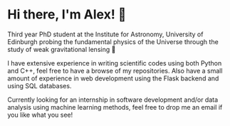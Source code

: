 # Hi there, I'm Alex! 👋

Third year PhD student at the Institute for Astronomy, University of Edinburgh
probing the fundamental physics of the Universe through the study of weak
gravitational lensing 🔭

I have extensive experience in writing scientific codes using both Python and
C++, feel free to have a browse of my repositories. Also have a small amount of
experience in web development using the Flask backend and using SQL databases. 

Currently looking for an internship in software development and/or data analysis
using machine learning methods, feel free to drop me an email if you like what
you see!
